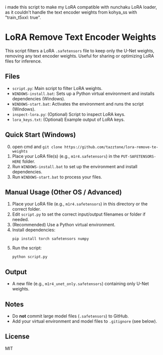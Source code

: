 i made this script to make my LoRA compatible with nunchaku LoRA loader, as it couldn't handle the text encoder weights from kohya_ss with "train_t5xxl: true".

# LoRA Remove Text Encoder Weights

This script filters a LoRA `.safetensors` file to keep only the U-Net weights, removing any text encoder weights. Useful for sharing or optimizing LoRA files for inference.

## Files
- `script.py`: Main script to filter LoRA weights.
- `WINDOWS-install.bat`: Sets up a Python virtual environment and installs dependencies (Windows).
- `WINDOWS-start.bat`: Activates the environment and runs the script (Windows).
- `inspect-lora.py`: (Optional) Script to inspect LoRA keys.
- `lora_keys.txt`: (Optional) Example output of LoRA keys.

## Quick Start (Windows)
0. open cmd and `git clone https://github.com/tazztone/lora-remove-te-weights`
1. Place your LoRA file(s) (e.g., `m1r4.safetensors`) in the `PUT-SAFETENSORS-HERE` folder.
2. Run `WINDOWS-install.bat` to set up the environment and install dependencies.
3. Run `WINDOWS-start.bat` to process your files.

## Manual Usage (Other OS / Advanced)
1. Place your LoRA file (e.g., `m1r4.safetensors`) in this directory or the correct folder.
2. Edit `script.py` to set the correct input/output filenames or folder if needed.
3. (Recommended) Use a Python virtual environment.
4. Install dependencies:
   ```pwsh
   pip install torch safetensors numpy
   ```
5. Run the script:
   ```pwsh
   python script.py
   ```

## Output
- A new file (e.g., `m1r4_unet_only.safetensors`) containing only U-Net weights.

## Notes
- Do **not** commit large model files (`.safetensors`) to GitHub.
- Add your virtual environment and model files to `.gitignore` (see below).

## License
MIT
